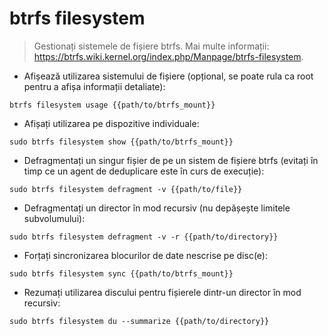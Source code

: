 # btrfs filesystem

> Gestionați sistemele de fișiere btrfs.
> Mai multe informații: <https://btrfs.wiki.kernel.org/index.php/Manpage/btrfs-filesystem>.

- Afișează utilizarea sistemului de fișiere (opțional, se poate rula ca root pentru a afișa informații detaliate):

`btrfs filesystem usage {{path/to/btrfs_mount}}`

- Afișați utilizarea pe dispozitive individuale:

`sudo btrfs filesystem show {{path/to/btrfs_mount}}`

- Defragmentați un singur fișier de pe un sistem de fișiere btrfs (evitați în timp ce un agent de deduplicare este în curs de execuție):

`sudo btrfs filesystem defragment -v {{path/to/file}}`

- Defragmentați un director în mod recursiv (nu depășește limitele subvolumului):

`sudo btrfs filesystem defragment -v -r {{path/to/directory}}`

- Forțați sincronizarea blocurilor de date nescrise pe disc(e):

`sudo btrfs filesystem sync {{path/to/btrfs_mount}}`

- Rezumați utilizarea discului pentru fișierele dintr-un director în mod recursiv:

`sudo btrfs filesystem du --summarize {{path/to/directory}}`
